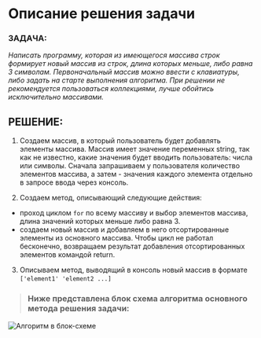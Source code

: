 # Описание решения задачи

### ЗАДАЧА:

_Написать программу, которая из имеющегося массива строк формирует новый массив из строк, длина которых меньше, либо равна 3 символам. Первоначальный массив можно ввести с клавиатуры, либо задать на старте выполнения алгоритма. При решении не рекомендуется пользоваться коллекциями, лучше обойтись исключительно массивами._

## РЕШЕНИЕ:

1. Создаем массив, в который пользователь будет добавлять элементы массива. Массив имеет значение переменных string, так как не известно, какие значения будет вводить пользователь: числа или символы. Сначала запрашиваем у пользователя количество элементов массива, а затем - значения каждого элемента отдельно в запросе ввода через консоль.

2. Создаем метод, описывающий следующие действия:

- проход циклом `for` по всему массиву и выбор элементов массива, длина значений которых меньше либо равна 3.
- создаем новый массив и добавляем в него отсортированные элементы из основного массива. Чтобы цикл не работал бесконечно, возвращаем результат добавления отсортированных элементов командой return.

3. Описываем метод, выводящий в консоль новый массив в формате `['element1' 'element2 ...]`

> ### Ниже представлена блок схема алгоритма основного метода решения задачи:

<image src="./blockDiagram.png" alt="Алгоритм в блок-схеме">
